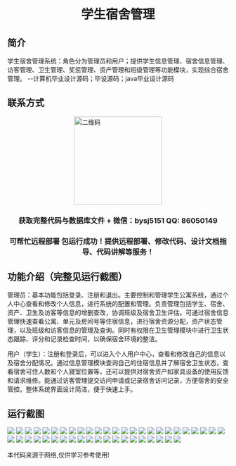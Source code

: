 <p><h1 align="center">学生宿舍管理</h1></p>

## 简介
学生宿舍管理系统：角色分为管理员和用户；提供学生信息管理、宿舍信息管理、访客管理、卫生管理、奖惩管理、资产管理和班级管理等功能模块，实现综合宿舍管理。    --计算机毕业设计源码；毕设源码；java毕业设计源码


## 联系方式
<img src="https://bs-1329754181.cos.ap-shanghai.myqcloud.com/wx.jpg" alt="二维码" style="display: block; margin: 0 auto;" width="200px">
<p><h3 align="center">获取完整代码与数据库文件 + 微信：bysj5151 QQ: 86050149</h3></p>
<p><h3 align="center">可帮忙远程部署 包运行成功！提供远程部署、修改代码、设计文档指导、代码讲解等服务！</h3></p>

## 功能介绍（完整见运行截图）
管理员：基本功能包括登录、注册和退出。主要控制和管理学生公寓系统，通过个人中心查看和修改个人信息，进行系统的配置和管理。负责管理包括学生、宿舍、资产、卫生及访客等信息的增删查改，协调班级及宿舍卫生评估。可通过宿舍信息管理快速查看公寓、单元及房间号等住宿信息，进行宿舍资源分配，资产状态管理，以及班级和访客信息的管理及查询。同时有权限在卫生管理模块中进行卫生状态跟踪、评分和记录检查时间，以确保宿舍环境的整洁。

用户（学生）：注册和登录后，可以进入个人用户中心，查看和修改自己的信息以及宿舍分配情况。通过信息管理模块查询自己的住宿信息并了解宿舍卫生状态，查看宿舍可住人数和个人寝室位置等，还可以提供对宿舍资产如家具设备的使用反馈和请求维修。能通过访客管理提交访问申请或记录宿舍访问记录，方便宿舍的安全管控。整体系统界面设计简洁，便于快速上手。


## 运行截图
![](https://bs-1329754181.cos.ap-shanghai.myqcloud.com/ssm/studentDormitoryManagement/img/001.jpg)
![](https://bs-1329754181.cos.ap-shanghai.myqcloud.com/ssm/studentDormitoryManagement/img/002.jpg)
![](https://bs-1329754181.cos.ap-shanghai.myqcloud.com/ssm/studentDormitoryManagement/img/003.jpg)
![](https://bs-1329754181.cos.ap-shanghai.myqcloud.com/ssm/studentDormitoryManagement/img/004.jpg)
![](https://bs-1329754181.cos.ap-shanghai.myqcloud.com/ssm/studentDormitoryManagement/img/005.jpg)
![](https://bs-1329754181.cos.ap-shanghai.myqcloud.com/ssm/studentDormitoryManagement/img/006.jpg)
![](https://bs-1329754181.cos.ap-shanghai.myqcloud.com/ssm/studentDormitoryManagement/img/007.jpg)
![](https://bs-1329754181.cos.ap-shanghai.myqcloud.com/ssm/studentDormitoryManagement/img/008.jpg)
![](https://bs-1329754181.cos.ap-shanghai.myqcloud.com/ssm/studentDormitoryManagement/img/009.jpg)
![](https://bs-1329754181.cos.ap-shanghai.myqcloud.com/ssm/studentDormitoryManagement/img/010.jpg)
![](https://bs-1329754181.cos.ap-shanghai.myqcloud.com/ssm/studentDormitoryManagement/img/011.jpg)
![](https://bs-1329754181.cos.ap-shanghai.myqcloud.com/ssm/studentDormitoryManagement/img/012.jpg)
![](https://bs-1329754181.cos.ap-shanghai.myqcloud.com/ssm/studentDormitoryManagement/img/013.jpg)
![](https://bs-1329754181.cos.ap-shanghai.myqcloud.com/ssm/studentDormitoryManagement/img/014.jpg)
![](https://bs-1329754181.cos.ap-shanghai.myqcloud.com/ssm/studentDormitoryManagement/img/015.jpg)
![](https://bs-1329754181.cos.ap-shanghai.myqcloud.com/ssm/studentDormitoryManagement/img/016.jpg)
![](https://bs-1329754181.cos.ap-shanghai.myqcloud.com/ssm/studentDormitoryManagement/img/017.jpg)
![](https://bs-1329754181.cos.ap-shanghai.myqcloud.com/ssm/studentDormitoryManagement/img/018.jpg)
![](https://bs-1329754181.cos.ap-shanghai.myqcloud.com/ssm/studentDormitoryManagement/img/019.jpg)
![](https://bs-1329754181.cos.ap-shanghai.myqcloud.com/ssm/studentDormitoryManagement/img/020.jpg)
![](https://bs-1329754181.cos.ap-shanghai.myqcloud.com/ssm/studentDormitoryManagement/img/021.jpg)
![](https://bs-1329754181.cos.ap-shanghai.myqcloud.com/ssm/studentDormitoryManagement/img/022.jpg)
![](https://bs-1329754181.cos.ap-shanghai.myqcloud.com/ssm/studentDormitoryManagement/img/023.jpg)
![](https://bs-1329754181.cos.ap-shanghai.myqcloud.com/ssm/studentDormitoryManagement/img/024.jpg)
![](https://bs-1329754181.cos.ap-shanghai.myqcloud.com/ssm/studentDormitoryManagement/img/025.jpg)
![](https://bs-1329754181.cos.ap-shanghai.myqcloud.com/ssm/studentDormitoryManagement/img/026.jpg)
![](https://bs-1329754181.cos.ap-shanghai.myqcloud.com/ssm/studentDormitoryManagement/img/027.jpg)
![](https://bs-1329754181.cos.ap-shanghai.myqcloud.com/ssm/studentDormitoryManagement/img/028.jpg)
![](https://bs-1329754181.cos.ap-shanghai.myqcloud.com/ssm/studentDormitoryManagement/img/029.jpg)
![](https://bs-1329754181.cos.ap-shanghai.myqcloud.com/ssm/studentDormitoryManagement/img/030.jpg)
![](https://bs-1329754181.cos.ap-shanghai.myqcloud.com/ssm/studentDormitoryManagement/img/031.jpg)
![](https://bs-1329754181.cos.ap-shanghai.myqcloud.com/ssm/studentDormitoryManagement/img/032.jpg)
![](https://bs-1329754181.cos.ap-shanghai.myqcloud.com/ssm/studentDormitoryManagement/img/033.jpg)
![](https://bs-1329754181.cos.ap-shanghai.myqcloud.com/ssm/studentDormitoryManagement/img/034.jpg)
![](https://bs-1329754181.cos.ap-shanghai.myqcloud.com/ssm/studentDormitoryManagement/img/035.jpg)
![](https://bs-1329754181.cos.ap-shanghai.myqcloud.com/ssm/studentDormitoryManagement/img/036.jpg)
![](https://bs-1329754181.cos.ap-shanghai.myqcloud.com/ssm/studentDormitoryManagement/img/037.jpg)
![](https://bs-1329754181.cos.ap-shanghai.myqcloud.com/ssm/studentDormitoryManagement/img/038.jpg)
![](https://bs-1329754181.cos.ap-shanghai.myqcloud.com/ssm/studentDormitoryManagement/img/039.jpg)
![](https://bs-1329754181.cos.ap-shanghai.myqcloud.com/ssm/studentDormitoryManagement/img/040.jpg)
![](https://bs-1329754181.cos.ap-shanghai.myqcloud.com/ssm/studentDormitoryManagement/img/041.jpg)
![](https://bs-1329754181.cos.ap-shanghai.myqcloud.com/ssm/studentDormitoryManagement/img/042.jpg)
![](https://bs-1329754181.cos.ap-shanghai.myqcloud.com/ssm/studentDormitoryManagement/img/043.jpg)
![](https://bs-1329754181.cos.ap-shanghai.myqcloud.com/ssm/studentDormitoryManagement/img/044.jpg)
![](https://bs-1329754181.cos.ap-shanghai.myqcloud.com/ssm/studentDormitoryManagement/img/045.jpg)

<p>本代码来源于网络,仅供学习参考使用!</p>
